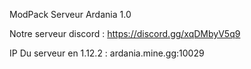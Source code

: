 ModPack Serveur Ardania 1.0

Notre serveur discord : https://discord.gg/xqDMbyV5q9

IP Du serveur en 1.12.2 : ardania.mine.gg:10029

